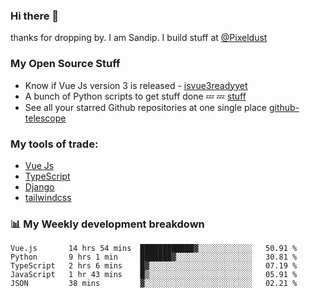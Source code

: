 ### Hi there 👋

thanks for dropping by.
I am Sandip. I build stuff at [@Pixeldust](github.com/pixeldust-in/)

###  **My Open Source Stuff**

 - Know if Vue Js version 3 is released -  [isvue3readyyet](https://github.com/sandiprb/isvue3readyyet)
 - A bunch of Python scripts to get stuff done 💤 💤 [stuff](https://github.com/sandiprb/stuff)
 - See all your starred Github repositories at one single place [github-telescope](https://github.com/sandiprb/github-telescope)



###  **My tools of trade:**
 - [Vue Js](https://github.com/vuejs/vue/)
 - [TypeScript](https://github.com/microsoft/TypeScript)
 - [Django](github.com/django/django)
 - [tailwindcss](https://github.com/tailwindlabs/tailwindcss)


###  📊 **My Weekly development breakdown**
<!--START_SECTION:waka-->
```text
Vue.js       14 hrs 54 mins  ████████████▓░░░░░░░░░░░░   50.91 % 
Python       9 hrs 1 min     ███████▓░░░░░░░░░░░░░░░░░   30.81 % 
TypeScript   2 hrs 6 mins    █▓░░░░░░░░░░░░░░░░░░░░░░░   07.19 % 
JavaScript   1 hr 43 mins    █▒░░░░░░░░░░░░░░░░░░░░░░░   05.91 % 
JSON         38 mins         ▓░░░░░░░░░░░░░░░░░░░░░░░░   02.21 % 
```
<!--END_SECTION:waka-->
